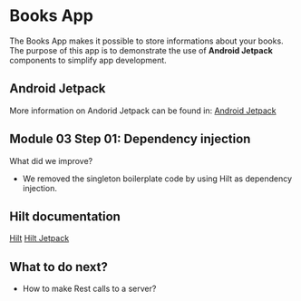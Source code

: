 # Books App
The Books App makes it possible to store informations about your books. The purpose of this app is to demonstrate the use of **Android Jetpack** components to simplify app development.

## Android Jetpack
More information on Andorid Jetpack can be found in:
[Android Jetpack](https://developer.android.com/jetpack)

## Module 03 Step 01: Dependency injection 
What did we improve?
- We removed the singleton boilerplate code by using Hilt as dependency injection.

## Hilt documentation
[Hilt](https://developer.android.com/training/dependency-injection/hilt-android)
[Hilt Jetpack](https://developer.android.com/training/dependency-injection/hilt-jetpack)

## What to do next?
- How to make Rest calls to a server?
